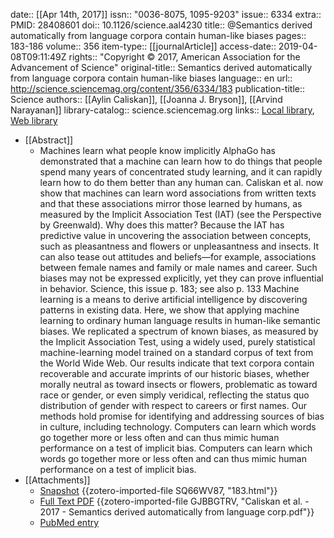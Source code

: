 date:: [[Apr 14th, 2017]]
issn:: "0036-8075, 1095-9203"
issue:: 6334
extra:: PMID: 28408601
doi:: 10.1126/science.aal4230
title:: @Semantics derived automatically from language corpora contain human-like biases
pages:: 183-186
volume:: 356
item-type:: [[journalArticle]]
access-date:: 2019-04-08T09:11:49Z
rights:: "Copyright © 2017, American Association for the Advancement of Science"
original-title:: Semantics derived automatically from language corpora contain human-like biases
language:: en
url:: http://science.sciencemag.org/content/356/6334/183
publication-title:: Science
authors:: [[Aylin Caliskan]], [[Joanna J. Bryson]], [[Arvind Narayanan]]
library-catalog:: science.sciencemag.org
links:: [Local library](zotero://select/groups/2386895/items/LICMAXA2), [Web library](https://www.zotero.org/groups/2386895/items/LICMAXA2)

- [[Abstract]]
	- Machines learn what people know implicitly
	  AlphaGo has demonstrated that a machine can learn how to do things that people spend many years of concentrated study learning, and it can rapidly learn how to do them better than any human can. Caliskan et al. now show that machines can learn word associations from written texts and that these associations mirror those learned by humans, as measured by the Implicit Association Test (IAT) (see the Perspective by Greenwald). Why does this matter? Because the IAT has predictive value in uncovering the association between concepts, such as pleasantness and flowers or unpleasantness and insects. It can also tease out attitudes and beliefs—for example, associations between female names and family or male names and career. Such biases may not be expressed explicitly, yet they can prove influential in behavior.
	  Science, this issue p. 183; see also p. 133
	  Machine learning is a means to derive artificial intelligence by discovering patterns in existing data. Here, we show that applying machine learning to ordinary human language results in human-like semantic biases. We replicated a spectrum of known biases, as measured by the Implicit Association Test, using a widely used, purely statistical machine-learning model trained on a standard corpus of text from the World Wide Web. Our results indicate that text corpora contain recoverable and accurate imprints of our historic biases, whether morally neutral as toward insects or flowers, problematic as toward race or gender, or even simply veridical, reflecting the status quo distribution of gender with respect to careers or first names. Our methods hold promise for identifying and addressing sources of bias in culture, including technology.
	  Computers can learn which words go together more or less often and can thus mimic human performance on a test of implicit bias.
	  Computers can learn which words go together more or less often and can thus mimic human performance on a test of implicit bias.
- [[Attachments]]
	- [Snapshot](http://science.sciencemag.org/content/356/6334/183) {{zotero-imported-file SQ66WV87, "183.html"}}
	- [Full Text PDF](http://science.sciencemag.org/content/sci/356/6334/183.full.pdf) {{zotero-imported-file GJBBGTRV, "Caliskan et al. - 2017 - Semantics derived automatically from language corp.pdf"}}
	- [PubMed entry](http://www.ncbi.nlm.nih.gov/pubmed/28408601)